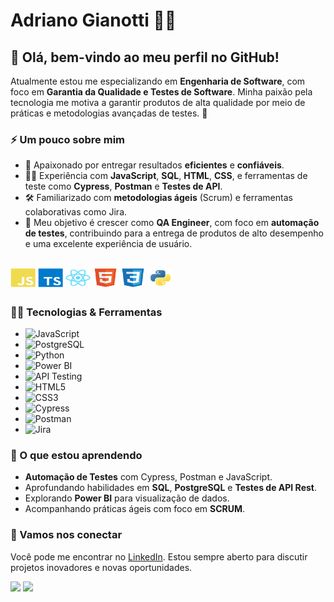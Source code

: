 # Adriano Gianotti 👨‍💻

## 👋 Olá, bem-vindo ao meu perfil no GitHub!

Atualmente estou me especializando em **Engenharia de Software**, com foco em **Garantia da Qualidade e Testes de Software**. Minha paixão pela tecnologia me motiva a garantir produtos de alta qualidade por meio de práticas e metodologias avançadas de testes. 🚀

### ⚡ Um pouco sobre mim

- 🎯 Apaixonado por entregar resultados **eficientes** e **confiáveis**.
- 👨‍💻 Experiência com **JavaScript**, **SQL**, **HTML**, **CSS**, e ferramentas de teste como **Cypress**, **Postman** e **Testes de API**.
- 🛠 Familiarizado com **metodologias ágeis** (Scrum) e ferramentas colaborativas como Jira.
- 💼 Meu objetivo é crescer como **QA Engineer**, com foco em **automação de testes**, contribuindo para a entrega de produtos de alto desempenho e uma excelente experiência de usuário.

<div style="display: inline_block"><br>
  <img align="center" alt="Js" height="30" width="40" src="https://raw.githubusercontent.com/devicons/devicon/master/icons/javascript/javascript-plain.svg">
  <img align="center" alt="Ts" height="30" width="40" src="https://raw.githubusercontent.com/devicons/devicon/master/icons/typescript/typescript-plain.svg">
  <img align="center" alt="React" height="30" width="40" src="https://raw.githubusercontent.com/devicons/devicon/master/icons/react/react-original.svg">
  <img align="center" alt="HTML" height="30" width="40" src="https://raw.githubusercontent.com/devicons/devicon/master/icons/html5/html5-original.svg">
  <img align="center" alt="CSS" height="30" width="40" src="https://raw.githubusercontent.com/devicons/devicon/master/icons/css3/css3-original.svg">
  <img align="center" alt="Python" height="30" width="40" src="https://raw.githubusercontent.com/devicons/devicon/master/icons/python/python-original.svg">
  
</div>
  
  ##
 

### 🧑‍🔬 Tecnologias & Ferramentas

- ![JavaScript](https://img.shields.io/badge/-JavaScript-F7DF1E?style=flat&logo=javascript&logoColor=black)
- ![PostgreSQL](https://img.shields.io/badge/-PostgreSQL-4479A1?style=flat&logo=postgresql&logoColor=white)
- ![Python](https://img.shields.io/badge/-Python-3776AB?style=flat&logo=python&logoColor=white)
- ![Power BI](https://img.shields.io/badge/-Power_BI-F2C811?style=flat&logo=powerbi&logoColor=black)
- ![API Testing](https://img.shields.io/badge/-API_Testing-FF6C37?style=flat&logo=postman&logoColor=white)
- ![HTML5](https://img.shields.io/badge/-HTML5-E34F26?style=flat&logo=html5&logoColor=white)
- ![CSS3](https://img.shields.io/badge/-CSS3-1572B6?style=flat&logo=css3&logoColor=white)
- ![Cypress](https://img.shields.io/badge/-Cypress-17202C?style=flat&logo=cypress&logoColor=white)
- ![Postman](https://img.shields.io/badge/-Postman-FF6C37?style=flat&logo=postman&logoColor=white)
- ![Jira](https://img.shields.io/badge/-Jira-0052CC?style=flat&logo=jira&logoColor=white)

### 🌱 O que estou aprendendo

- **Automação de Testes** com Cypress, Postman e JavaScript.
- Aprofundando habilidades em **SQL**, **PostgreSQL** e **Testes de API Rest**.
- Explorando **Power BI** para visualização de dados.
- Acompanhando práticas ágeis com foco em **SCRUM**.

### 💬 Vamos nos conectar

Você pode me encontrar no [LinkedIn](https://www.linkedin.com/in/adrianogianotti-qa-engineer/). Estou sempre aberto para discutir projetos inovadores e novas oportunidades.

<div> 

   <a href="https://https://www.linkedin.com/in/adrianogianotti-qa-engineer" target="_blank"><img src="https://img.shields.io/badge/-LinkedIn-%230077B5?style=for-the-badge&logo=linkedin&logoColor=white" target="_blank"></a>
  <a href = "mailto:adlrgianotti@gmail.com"><img src="https://img.shields.io/badge/-Gmail-%23333?style=for-the-badge&logo=gmail&logoColor=white" target="_blank"></a>
   
  
</div>




